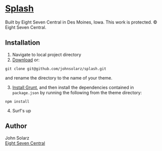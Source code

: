 # [Splash](http://eightsevencentral.com/)

Built by Eight Seven Central in Des Moines, Iowa. This work is protected. © Eight Seven Central.

## Installation

1. Navigate to local project directory
2. [Download](https://github.com/johnsolarz/splash/zipball/master) or:
```
git clone git@github.com/johnsolarz/splash.git
```
and rename the directory to the name of your theme.

3. [Install Grunt](http://gruntjs.com/getting-started), and then install the dependencies contained in `package.json` by running the following from the theme directory:
```
npm install
```
4. Surf's up

## Author

John Solarz<br>
[Eight Seven Central](http://eightsevencentral.com)

